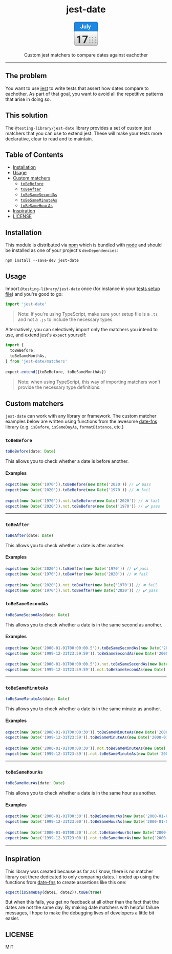 <div align="center">
<h1>jest-date</h1>

<a href="https://www.emojione.com/emoji/1f989">
  <img
    height="80"
    width="80"
    alt="calendar"
    src="https://raw.githubusercontent.com/Stefanwullems/jest-date/master/other/calendar.png"
  />
</a>

<p>Custom jest matchers to compare dates against eachother</p>

</div>

---

## The problem

You want to use [jest][jest] to write tests that assert how dates compare to eachother. As part of that goal, you want to avoid all the repetitive patterns that arise in doing so.

## This solution

The `@testing-library/jest-date` library provides a set of custom jest matchers
that you can use to extend jest. These will make your tests more declarative,
clear to read and to maintain.

## Table of Contents

<!-- START doctoc generated TOC please keep comment here to allow auto update -->
<!-- DON'T EDIT THIS SECTION, INSTEAD RE-RUN doctoc TO UPDATE -->


- [Installation](#installation)
- [Usage](#usage)
- [Custom matchers](#custom-matchers)
  - [`toBeBefore`](#tobebefore)
  - [`toBeAfter`](#tobeafter)
  - [`toBeSameSecondAs`](#tobesamesecondas)
  - [`toBeSameMinuteAs`](#tobesameminuteas)
  - [`toBeSameHourAs`](#tobesamehouras)
- [Inspiration](#inspiration)
- [LICENSE](#license)

<!-- END doctoc generated TOC please keep comment here to allow auto update -->

## Installation

This module is distributed via [npm][npm] which is bundled with [node][node] and
should be installed as one of your project's `devDependencies`:

```
npm install --save-dev jest-date
```

## Usage

Import `@testing-library/jest-date` once (for instance in your [tests setup
file][]) and you're good to go:

[tests setup file]:
  https://jestjs.io/docs/en/configuration.html#setupfilesafterenv-array

```javascript
import 'jest-date'
```

> Note: If you're using TypeScript, make sure your setup file is a `.ts` and not
> a `.js` to include the necessary types.

Alternatively, you can selectively import only the matchers you intend to use,
and extend jest's `expect` yourself:

```javascript
import {
  toBeBefore,
  toBeSameMonthAs,
} from 'jest-date/matchers'

expect.extend({toBeBefore, toBeSameMonthAs})
```

> Note: when using TypeScript, this way of importing matchers won't provide the
> necessary type definitions.

## Custom matchers

`jest-date` can work with any library or framework. The custom matcher examples below are written using
functions from the awesome [date-fns][date-fns] library (e.g. `isBefore`,
`isSameDayAs`, `formatDistance`, etc.)

### `toBeBefore`

```typescript
toBeBefore(date: Date)
```

This allows you to check whether a date is before another.

#### Examples

```javascript
expect(new Date('1970')).toBeBefore(new Date('2020')) // ✔️ pass
expect(new Date('2020')).toBeBefore(new Date('1970')) // ❌ fail

expect(new Date('1970')).not.toBeBefore(new Date('2020')) // ❌ fail
expect(new Date('2020')).not.toBeBefore(new Date('1970')) // ✔️ pass
```

<hr />

### `toBeAfter`

```typescript
toBeAfter(date: Date)
```

This allows you to check whether a date is after another.

#### Examples

```javascript
expect(new Date('2020')).toBeAfter(new Date('1970')) // ✔️ pass
expect(new Date('1970')).toBeAfter(new Date('2020')) // ❌ fail

expect(new Date('2020')).not.toBeAfter(new Date('1970')) // ❌ fail
expect(new Date('1970')).not.toBeAfter(new Date('2020')) // ✔️ pass
```

### `toBeSameSecondAs`

```typescript
toBeSameSecondAs(date: Date)
```

This allows you to check whether a date is in the same second as another.

#### Examples

```javascript
expect(new Date('2000-01-01T00:00:00.5')).toBeSameSecondAs(new Date('2000-01-01T00:00:00')) // ✔️ pass
expect(new Date('1999-12-31T23:59:59')).toBeSameSecondAs(new Date('2000-01-01T00:00:00')) // ❌ fail

expect(new Date('2000-01-01T00:00:00.5')).not.toBeSameSecondAs(new Date('2000-01-01T00:00:00')) // ❌ fail
expect(new Date('1999-12-31T23:59:59')).not.toBeSameSecondAs(new Date('2000-01-01T00:00:00')) // ✔️ pass
```

<hr />

### `toBeSameMinuteAs`

```typescript
toBeSameMinuteAs(date: Date)
```

This allows you to check whether a date is in the same minute as another.

#### Examples

```javascript
expect(new Date('2000-01-01T00:00:30')).toBeSameMinuteAs(new Date('2000-01-01T00:00')) // ✔️ pass
expect(new Date('1999-12-31T23:59')).toBeSameMinuteAs(new Date('2000-01-01T00:00')) // ❌ fail

expect(new Date('2000-01-01T00:00:30')).not.toBeSameMinuteAs(new Date('2000-01-01T00:00')) // ❌ fail
expect(new Date('1999-12-31T23:59')).not.toBeSameMinuteAs(new Date('2000-01-01T00:00')) // ✔️ pass
```

<hr />

### `toBeSameHourAs`

```typescript
toBeSameHourAs(date: Date)
```

This allows you to check whether a date is in the same hour as another.

#### Examples

```javascript
expect(new Date('2000-01-01T00:30')).toBeSameHourAs(new Date('2000-01-01T00:00')) // ✔️ pass
expect(new Date('1999-12-31T23:00')).toBeSameHourAs(new Date('2000-01-01T00:00')) // ❌ fail

expect(new Date('2000-01-01T00:30')).not.toBeSameHourAs(new Date('2000-01-01T00:00')) // ❌ fail
expect(new Date('1999-12-31T23:00')).not.toBeSameHourAs(new Date('2000-01-01T00:00')) // ✔️ pass
```

<hr />

## Inspiration

This library was created because as far as I know, 
there is no matcher library out there dedicated to only comparing dates.
I ended up using the functions from [date-fns][date-fns] to create assertions like this one:

```javascript
expect(isSameDay(date1, date2)).toBe(true)
```

But when this fails, you get no feedback at all other than the fact that the dates are not the same day.
By making date matchers with helpful failure messages, I hope to make the debugging lives of developers a little bit easier.

## LICENSE

MIT

[jest]: https://facebook.github.io/jest/
[npm]: https://www.npmjs.com/
[node]: https://nodejs.org
[date-fns]: https://date-fns.org/

